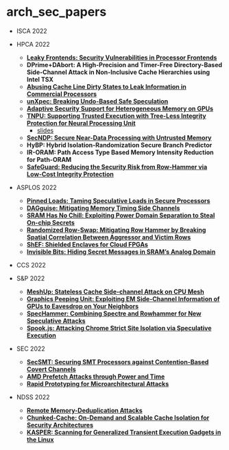 # arch_sec_papers

* ISCA 2022

* HPCA 2022
  * [**Leaky Frontends: Security Vulnerabilities in Processor Frontends**](https://arxiv.org/pdf/2105.12224.pdf)
  * **DPrime+DAbort: A High-Precision and Timer-Free Directory-Based Side-Channel Attack in Non-Inclusive Cache Hierarchies using Intel TSX**
  * [**Abusing Cache Line Dirty States to Leak Information in Commercial Processors**](https://arxiv.org/abs/2104.08559)
  * [**unXpec: Breaking Undo-Based Safe Speculation**](https://list.zju.edu.cn/kaibu/unxpec.pdf)
  * [**Adaptive Security Support for Heterogeneous Memory on GPUs**](https://people.engr.ncsu.edu/hzhou/HPCA22_SHM.pdf)
  * [**TNPU: Supporting Trusted Execution with Tree-Less Integrity Protection for Neural Processing Unit**](https://myshlee417.github.io/files/tnpu_hpca_2022.pdf)
    * [slides](https://myshlee417.github.io/files/tnpu_slide_hpca_2022.pdf)
  * [**SecNDP: Secure Near-Data Processing with Untrusted Memory**](https://hsienhsinlee.github.io/MARS/pub/hpca2022-1.pdf)
  * **HyBP: Hybrid Isolation-Randomization Secure Branch Predictor**
  * **IR-ORAM: Path Access Type Based Memory Intensity Reduction for Path-ORAM**
  * [**SafeGuard: Reducing the Security Risk from Row-Hammer via Low-Cost Integrity Protection**](https://memlab.ece.gatech.edu/papers/HPCA_2022_1.pdf)

* ASPLOS 2022
  * [**Pinned Loads: Taming Speculative Loads in Secure Processors**](https://iacoma.cs.uiuc.edu/iacoma-papers/asplos22_2.pdf)
  * [**DAGguise: Mitigating Memory Timing Side Channels**](https://people.csail.mit.edu/mengjia/data/DAGguise_ASPLOS22.pdf)
  * [**SRAM Has No Chill: Exploiting Power Domain Separation to Steal On-chip Secrets**](http://static1.1.sqspcdn.com/static/f/543048/28505993/1646325160627/VoltBoot_ASPLOS_2022.pdf?token=RW5qYuOJXe9ll%2BucFGJh80SP5F8%3D)
  * [**Randomized Row-Swap: Mitigating Row Hammer by Breaking Spatial Correlation Between Aggressor and Victim Rows**](https://memlab.ece.gatech.edu/papers/ASPLOS_2022_3.pdf)
  * [**ShEF: Shielded Enclaves for Cloud FPGAs**](https://arxiv.org/pdf/2103.03500.pdf)
  * [**Invisible Bits: Hiding Secret Messages in SRAM’s Analog Domain**](https://dl.acm.org/doi/pdf/10.1145/3503222.3507756)

* CCS 2022

* S&P 2022

  * [**MeshUp: Stateless Cache Side-channel Attack on CPU Mesh**](https://cpb-us-e2.wpmucdn.com/faculty.sites.uci.edu/dist/5/764/files/2022/01/oakland22.pdf)
  * [**Graphics Peeping Unit: Exploiting EM Side-Channel Information of GPUs to Eavesdrop on Your Neighbors**](http://fan-yao.com/paper/2022_SP_EM.pdf)
  * [**SpecHammer: Combining Spectre and Rowhammer for New Speculative Attacks**](https://rtcl.eecs.umich.edu/rtclweb/assets/publications/2022/oakland22-tobah.pdf)
  * [**Spook.js: Attacking Chrome Strict Site Isolation via Speculative Execution**](https://www.spookjs.com/files/spook-js.pdf)
* SEC 2022
  * [**SecSMT: Securing SMT Processors against Contention-Based Covert Channels**](https://www.usenix.org/system/files/sec22summer_taram.pdf)
  * [**AMD Prefetch Attacks through Power and Time**](https://www.usenix.org/system/files/sec22summer_lipp.pdf)
  * [**Rapid Prototyping for Microarchitectural Attacks**](https://www.usenix.org/system/files/sec22summer_easdon.pdf)
* NDSS 2022
  * [**Remote Memory-Deduplication Attacks**](https://arxiv.org/pdf/2111.08553.pdf)
  * [**Chunked-Cache: On-Demand and Scalable Cache Isolation for Security Architectures**](https://arxiv.org/pdf/2110.08139.pdf)
  * [**KASPER: Scanning for Generalized Transient Execution Gadgets in the Linux**](https://download.vusec.net/papers/kasper_ndss22.pdf)

